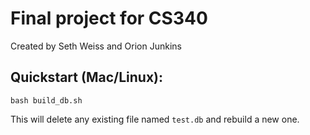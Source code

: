 # Final project for CS340

Created by Seth Weiss and Orion Junkins

## Quickstart (Mac/Linux):

```
bash build_db.sh
```

This will delete any existing file named `test.db` and rebuild a new one.